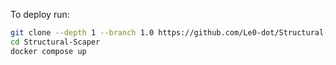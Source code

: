 To deploy run:
```bash
git clone --depth 1 --branch 1.0 https://github.com/Le0-dot/Structural-Scaper
cd Structural-Scaper
docker compose up
```
